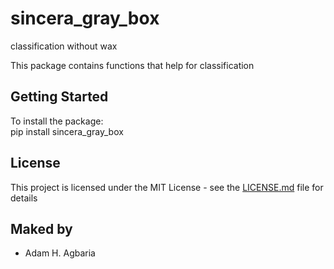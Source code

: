 # sincera_gray_box
classification without wax

This package contains functions that help  for classification

## Getting Started

To install the package:\
      pip install sincera_gray_box

## License

This project is licensed under the MIT License - see the [LICENSE.md](LICENSE.md) file for details

## Maked by

* Adam H. Agbaria 
